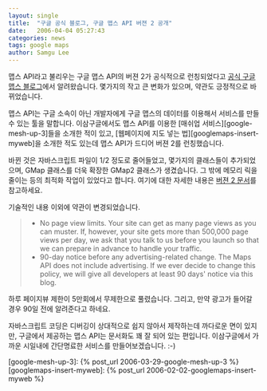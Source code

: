 ```yaml
---
layout: single
title:  "구글 공식 블로그, 구글 맵스 API 버젼 2 공개"
date:   2006-04-04 05:27:43
categories: news
tags: google maps
author: Samgu Lee
---
```

맵스 API라고 불리우는 구글 맵스 API의 버젼 2가 공식적으로 런칭되었다고 [공식 구글 맵스 블로그](http://googlemapsapi.blogspot.com/2006/04/google-maps-api-version-2.html)에서 알려왔습니다. 몇가지의 작고 큰 변화가 있으며, 약관도 긍정적으로 바뀌었습니다.

맵스 API는 구글 소속이 아닌 개발자에게 구글 맵스의 데이터를 이용해서 서비스를 만들 수 있는 툴을 말합니다. 이삼구글에서도 맵스 API를 이용한 [매쉬업 서비스][google-mesh-up-3]들을 소개한 적이 있고, [웹페이지에 지도 넣는 법][googlemaps-insert-myweb]을 소개한 적도 있는데 맵스 API가 드디어 버젼 2를 런칭했습니다.

바뀐 것은 자바스크립트 파일이 1/2 정도로 줄어들었고, 몇가지의 클래스들이 추가되었으며, GMap 클래스를 더욱 확장한 GMap2 클래스가 생겼습니다. 그 밖에 메모리 릭을 줄이는 등의 최적화 작업이 있었다고 합니다. 여기에 대한 자세한 내용은 [버젼 2 문서](http://www.google.com/apis/maps/documentation/)를 참고하세요.

기술적인 내용 이외에 약관이 변경되었습니다.

> *  No page view limits. Your site can get as many page views as you can muster. If, however, your site gets more than 500,000 page views per day, we ask that you talk to us before you launch so that we can prepare in advance to handle your traffic.  
> * 90-day notice before any advertising-related change. The Maps API does not include advertising. If we ever decide to change this policy, we will give all developers at least 90 days' notice via this blog.

하루 페이지뷰 제한이 5만회에서 무제한으로 풀렸습니다. 그리고, 만약 광고가 들어갈 경우 90일 전에 알려준다고 하네요.

자바스크립트 코딩은 디버깅이 상대적으로 쉽지 않아서 제작하는데 까다로운 면이 있지만, 구글에서 제공하는 맵스 API는 문서화도 꽤 잘 되어 있는 편입니다. 이삼구글에서 가까운 시일내에 간단명료한 서비스를 만들어보겠습니다. :-)

[google-mesh-up-3]: {% post_url 2006-03-29-google-mesh-up-3 %}
[googlemaps-insert-myweb]: {% post_url 2006-02-02-googlemaps-insert-myweb %}
